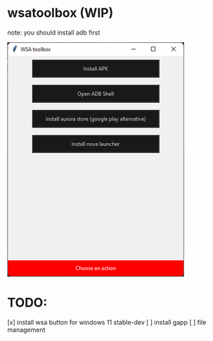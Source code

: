 ﻿# wsatoolbox (WIP)

note: you should install adb first

![demo](images/scr.png)

# TODO:

[x] install wsa button for windows 11 stable-dev
[ ] install gapp
[ ] file management
